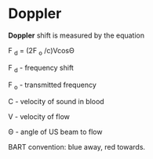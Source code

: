 ---
---
# Doppler

**Doppler** shift is measured by the equation

F <sub>d</sub> = (2F <sub>o</sub> /c)VcosΘ

F <sub>d</sub> - frequency shift

F <sub>o</sub> - transmitted frequency

C - velocity of sound in blood

V - velocity of flow

Θ - angle of US beam to flow

BART convention: blue away, red towards.
